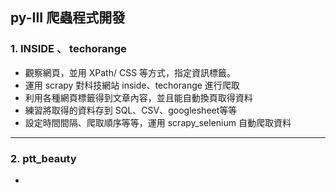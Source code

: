 ## py-III 爬蟲程式開發
### 1. INSIDE 、 techorange
* 觀察網頁，並用 XPath/ CSS 等方式，指定資訊標籤。
* 運用 scrapy 對科技網站 inside、techorange 進行爬取
* 利用各種網頁標籤得到文章內容，並且能自動換頁取得資料
* 練習將取得的資料存到 SQL、CSV、googlesheet等等
* 設定時間間隔、爬取順序等等，運用 scrapy_selenium 自動爬取資料
<hr>

### 2. ptt_beauty
* 
